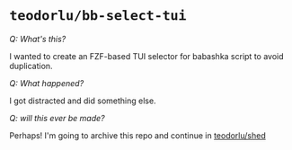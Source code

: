 # `teodorlu/bb-select-tui`

*Q: What's this?*

I wanted to create an FZF-based TUI selector for babashka script to avoid duplication.

*Q: What happened?*

I got distracted and did something else.

*Q: will this ever be made?*

Perhaps!
I'm going to archive this repo and continue in [teodorlu/shed][shed]

[shed]: https://github.com/teodorlu/shed
